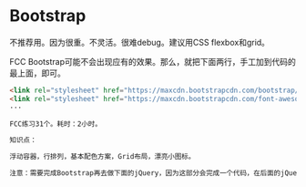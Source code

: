 # Bootstrap

不推荐用。因为很重。不灵活。很难debug。建议用CSS flexbox和grid。

FCC Bootstrap可能不会出现应有的效果。那么，就把下面两行，手工加到代码的最上面，即可。

```html
<link rel="stylesheet" href="https://maxcdn.bootstrapcdn.com/bootstrap/3.3.7/css/bootstrap.min.css" integrity="sha384-BVYiiSIFeK1dGmJRAkycuHAHRg32OmUcww7on3RYdg4Va+PmSTsz/K68vbdEjh4u" crossorigin="anonymous"/>
<link rel="stylesheet" href="https://maxcdn.bootstrapcdn.com/font-awesome/4.5.0/css/font-awesome.min.css" integrity="sha384-XdYbMnZ/QjLh6iI4ogqCTaIjrFk87ip+ekIjefZch0Y+PvJ8CDYtEs1ipDmPorQ+" crossorigin="anonymous">
···

FCC练习31个。耗时：2小时。

知识点：

浮动容器，行排列，基本配色方案，Grid布局，漂亮小图标。

注意：需要完成Bootstrap再去做下面的jQuery，因为这部分会完成一个代码，在后面的jQuery中会用到。
